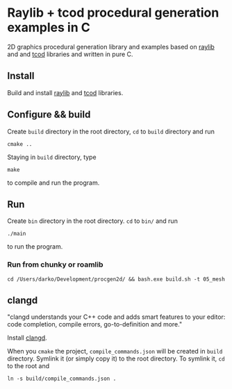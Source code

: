 # Raylib + tcod procedural generation examples in C

2D graphics procedural generation library and examples based on [raylib](https://github.com/raysan5/raylib) and and [tcod](https://github.com/libtcod/libtcod) libraries and written in pure C.

## Install

Build and install [raylib](https://github.com/raysan5/raylib/wiki/Working-on-GNU-Linux#build-raylib-using-make) and [tcod](https://github.com/libtcod/libtcod/tree/master/buildsys/autotools#building-libtcod) libraries. 

## Configure && build

Create `build` directory in the root directory, `cd` to `build` directory and run

```
cmake ..
```

Staying in `build` directory, type

```
make
```

to compile and run the program.

## Run

Create `bin` directory in the root directory. `cd` to `bin/` and run

```
./main
```

to run the program.

### Run from chunky or roamlib

```
cd /Users/darko/Development/procgen2d/ && bash.exe build.sh -t 05_mesh
```

## clangd

"clangd understands your C++ code and adds smart features to your editor: code completion, compile errors, go-to-definition and more."

Install [clangd](https://clangd.llvm.org/installation.html).

When you `cmake` the project, `compile_commands.json` will be created in `build` directory. Symlink it (or simply copy it) to the root directory. To symlink it, `cd` to the root and

```
ln -s build/compile_commands.json .
```
